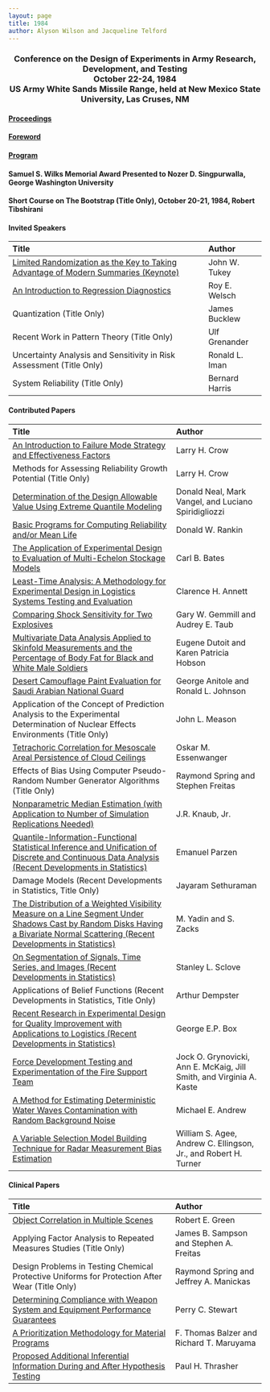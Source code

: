 ```yaml
---
layout: page
title: 1984
author: Alyson Wilson and Jacqueline Telford
---
```

<div align="center"><h3>Conference on the Design of Experiments in Army Research, Development, and Testing<br>
October 22-24, 1984<br>
US Army White Sands Missile Range, held at New Mexico State University, Las Cruses, NM</h3></div>


#### [Proceedings](https://alysongwilson.github.io/ACAS/DOE4/DOE30.pdf#page=2)

#### [Foreword](https://alysongwilson.github.io/ACAS/DOE4/DOE30.pdf#page=6)

#### [Program](https://alysongwilson.github.io/ACAS/DOE4/DOE30.pdf#page=12)

#### Samuel S. Wilks Memorial Award Presented to Nozer D. Singpurwalla, George Washington University

#### Short Course on The Bootstrap (Title Only), October 20-21, 1984, Robert Tibshirani 

#### Invited Speakers

| Title | Author |
| :--- | :--- |
| [Limited Randomization as the Key to Taking Advantage of Modern Summaries (Keynote)](https://alysongwilson.github.io/ACAS/DOE4/DOE30.pdf#page=496) | John W. Tukey |
| [An Introduction to Regression Diagnostics](https://alysongwilson.github.io/ACAS/DOE4/DOE30.pdf#page=18) | Roy E. Welsch |
| Quantization (Title Only) | James Bucklew |
| Recent Work in Pattern Theory (Title Only) | Ulf Grenander |
| Uncertainty Analysis and Sensitivity in Risk Assessment (Title Only) | Ronald L. Iman |
| System Reliability (Title Only) | Bernard Harris |


#### Contributed Papers

| Title | Author |
| :--- | :--- |
| [An Introduction to Failure Mode Strategy and Effectiveness Factors](https://alysongwilson.github.io/ACAS/DOE4/DOE30.pdf#page=50) | Larry H. Crow |
| Methods for Assessing Reliability Growth Potential (Title Only) | Larry H. Crow |
| [Determination of the Design Allowable Value Using Extreme Quantile Modeling](https://alysongwilson.github.io/ACAS/DOE4/DOE30.pdf#page=62) | Donald Neal, Mark Vangel, and Luciano Spiridigliozzi |
| [Basic Programs for Computing Reliability and/or Mean Life](https://alysongwilson.github.io/ACAS/DOE4/DOE30.pdf#page=86) | Donald W. Rankin |
| [The Application of Experimental Design to Evaluation of Multi-Echelon Stockage Models](https://alysongwilson.github.io/ACAS/DOE4/DOE30.pdf#page=122) | Carl B. Bates |
| [Least-Time Analysis: A Methodology for Experimental Design in Logistics Systems Testing and Evaluation](https://alysongwilson.github.io/ACAS/DOE4/DOE30.pdf#page=130) | Clarence H. Annett |
| [Comparing Shock Sensitivity for Two Explosives](https://alysongwilson.github.io/ACAS/DOE4/DOE30.pdf#page=144) | Gary W. Gemmill and Audrey E. Taub |  
| [Multivariate Data Analysis Applied to Skinfold Measurements and the Percentage of Body Fat for Black and White Male Soldiers](https://alysongwilson.github.io/ACAS/DOE4/DOE30.pdf#page=172) | Eugene Dutoit and Karen Patricia Hobson |
| [Desert Camouflage Paint Evaluation for Saudi Arabian National Guard](https://alysongwilson.github.io/ACAS/DOE4/DOE30.pdf#page=182) | George Anitole and Ronald L. Johnson |
| Application of the Concept of Prediction Analysis to the Experimental Determination of Nuclear Effects Environments (Title Only) | John L. Meason |
| [Tetrachoric Correlation for Mesoscale Areal Persistence of Cloud Ceilings](https://alysongwilson.github.io/ACAS/DOE4/DOE30.pdf#page=200) | Oskar M. Essenwanger |
| Effects of Bias Using Computer Pseudo-Random Number Generator Algorithms (Title Only) | Raymond Spring and Stephen Freitas |
| [Nonparametric Median Estimation (with Application to Number of Simulation Replications Needed)](https://alysongwilson.github.io/ACAS/DOE4/DOE30.pdf#page=216) | J.R. Knaub, Jr. |
| [Quantile-Information-Functional Statistical Inference and Unification of Discrete and Continuous Data Analysis (Recent Developments in Statistics)](https://alysongwilson.github.io/ACAS/DOE4/DOE30.pdf#page=230) | Emanuel Parzen |
| Damage Models (Recent Developments in Statistics, Title Only) | Jayaram Sethuraman |
| [The Distribution of a Weighted Visibility Measure on a Line Segment Under Shadows Cast by Random Disks Having a Bivariate Normal Scattering (Recent Developments in Statistics)](https://alysongwilson.github.io/ACAS/DOE4/DOE30.pdf#page=244) | M. Yadin and S. Zacks |
| [On Segmentation of Signals, Time Series, and Images (Recent Developments in Statistics)](https://alysongwilson.github.io/ACAS/DOE4/DOE30.pdf#page=284) | Stanley L. Sclove |
| Applications of Belief Functions (Recent Developments in Statistics, Title Only) | Arthur Dempster |
| [Recent Research in Experimental Design for Quality Improvement with Applications to Logistics (Recent Developments in Statistics)](https://alysongwilson.github.io/ACAS/DOE4/DOE30.pdf#page=308) | George E.P. Box |
| [Force Development Testing and Experimentation of the Fire Support Team](https://alysongwilson.github.io/ACAS/DOE4/DOE30.pdf#page=358) | Jock O. Grynovicki, Ann E. McKaig, Jill Smith, and Virginia A. Kaste |
| [A Method for Estimating Deterministic Water Waves Contamination with Random Background Noise](https://alysongwilson.github.io/ACAS/DOE4/DOE30.pdf#page=376) | Michael E. Andrew |
| [A Variable Selection Model Building Technique for Radar Measurement Bias Estimation](https://alysongwilson.github.io/ACAS/DOE4/DOE30.pdf#page=430) | William S. Agee, Andrew C. Ellingson, Jr., and Robert H. Turner |


#### Clinical Papers

| Title | Author |
| :--- | :--- |
| [Object Correlation in Multiple Scenes](https://alysongwilson.github.io/ACAS/DOE4/DOE30.pdf#page=48) | Robert E. Green |
| Applying Factor Analysis to Repeated Measures Studies (Title Only) | James B. Sampson and Stephen A. Freitas |
| Design Problems in Testing Chemical Protective Uniforms for Protection After Wear (Title Only) | Raymond Spring and Jeffrey A. Manickas |
| [Determining Compliance with Weapon System and Equipment Performance Guarantees](https://alysongwilson.github.io/ACAS/DOE4/DOE30.pdf#page=324) | Perry C. Stewart |
| [A Prioritization Methodology for Material Programs](https://alysongwilson.github.io/ACAS/DOE4/DOE30.pdf#page=328) | F. Thomas Balzer and Richard T. Maruyama |
| [Proposed Additional Inferential Information During and After Hypothesis Testing](https://alysongwilson.github.io/ACAS/DOE4/DOE30.pdf#page=338) | Paul H. Thrasher |
